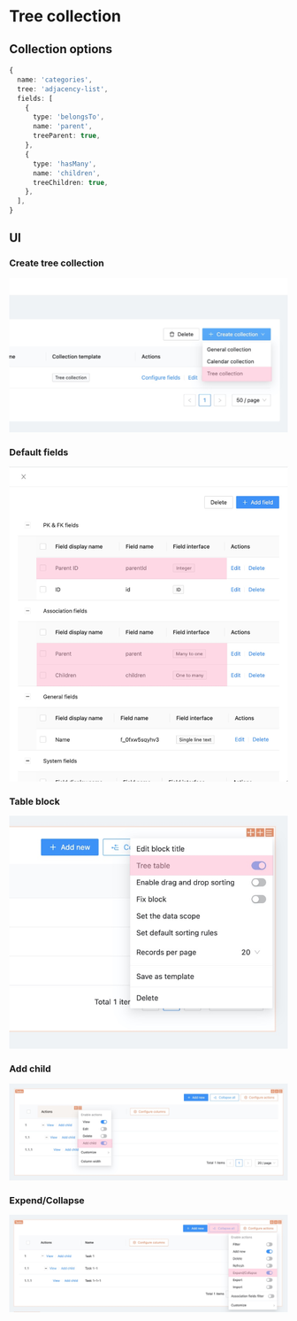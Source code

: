 # Tree collection

## Collection options

```ts
{
  name: 'categories',
  tree: 'adjacency-list',
  fields: [
    {
      type: 'belongsTo',
      name: 'parent',
      treeParent: true,
    },
    {
      type: 'hasMany',
      name: 'children',
      treeChildren: true,
    },
  ],
}
```

## UI

### Create tree collection

<img src="./tree-collection/tree-collection.jpg">


### Default fields

<img src="./tree-collection/init.jpg">

### Table block

<img src="./tree-collection/tree-table.jpg">

### Add child

<img src="./tree-collection/add-child.jpg">

### Expend/Collapse

<img src="./tree-collection/expend-collapse.jpg">
